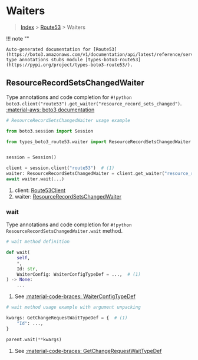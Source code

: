 # Waiters

> [Index](../README.md) > [Route53](./README.md) > Waiters

!!! note ""

    Auto-generated documentation for [Route53](https://boto3.amazonaws.com/v1/documentation/api/latest/reference/services/route53.html#route53)
    type annotations stubs module [types-boto3-route53](https://pypi.org/project/types-boto3-route53/).

## ResourceRecordSetsChangedWaiter

Type annotations and code completion for `#!python boto3.client("route53").get_waiter("resource_record_sets_changed")`.
[:material-aws: boto3 documentation](https://boto3.amazonaws.com/v1/documentation/api/latest/reference/services/route53/waiter/ResourceRecordSetsChanged.html#Route53.Waiter.ResourceRecordSetsChanged)

```python
# ResourceRecordSetsChangedWaiter usage example

from boto3.session import Session

from types_boto3_route53.waiter import ResourceRecordSetsChangedWaiter


session = Session()

client = session.client("route53")  # (1)
waiter: ResourceRecordSetsChangedWaiter = client.get_waiter("resource_record_sets_changed")  # (2)
await waiter.wait(...)
```

1. client: [Route53Client](./client.md)
2. waiter: [ResourceRecordSetsChangedWaiter](./waiters.md#resourcerecordsetschangedwaiter)


### wait

Type annotations and code completion for `#!python ResourceRecordSetsChangedWaiter.wait` method.

```python
# wait method definition

def wait(
    self,
    *,
    Id: str,
    WaiterConfig: WaiterConfigTypeDef = ...,  # (1)
) -> None:
    ...
```

1. See [:material-code-braces: WaiterConfigTypeDef](./type_defs.md#waiterconfigtypedef)


```python
# wait method usage example with argument unpacking

kwargs: GetChangeRequestWaitTypeDef = {  # (1)
    "Id": ...,
}

parent.wait(**kwargs)
```

1. See [:material-code-braces: GetChangeRequestWaitTypeDef](./type_defs.md#getchangerequestwaittypedef)
